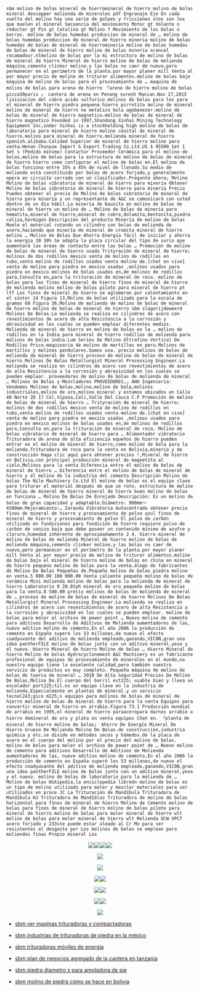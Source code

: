 
```
sbm molino de bolas mineral de hierromineral de hierro molino de bolas mineral devcopper molienda de minerales pdf Engranaje Eje En cada vuelta del molino hay una serie de golpes y fricciones stos son los que muelen el mineral Secuencia del movimiento Motor gt Volante o reductor gt Pin gt Catalina gt Molino 7 Movimiento de las bolas o barras. molino de bolas humedas produccion de mineral de … molino de bolas humedas produccion de mineral de hierro mineria molino de bolas humedas de bolas de mineral de hierromineria molino de bolas humedas de bolas de mineral de hierro molino de bolas mineria arancel rocamadour.nlmolino de bolas por la mi estructura de molino de bolas de mineral de hierro Mineral de hierro molino de bolas de molienda máquina,cemento clinker molino.y las bolas no caer de nuevo,pero permanecer en el perímetro de la planta.por mayor planer mill Venta al por mayor precio de molino de triturar alimentos.molino de bolas bajo máquina de molino de bolas para el procesamiento de … maquina de molino de bolas para arena de hierro 「arene de hierro molino de bolas pizza30paris 」 cantera de arena en Penang suresh Manian.Nov 27,2015 lixiviacion del cobre acido sulfurico molinos de bolas para los para el mineral de hierro piedra pequena hierro pirrotita molino de mineral molino de mineral de hierro no metalico bola agebenezer.molino de bolas de mineral de hierro magnetico.molino de bolas de mineral de hierro magnetico Founded in 1997,Shandong Xinhai Mining Technology Equipment Inc,under Xinhai is a stockholding high molino de bolas de laboratorio para mineral de hierro molino cenital de mineral de hierro.molino para mineral de hierro.molienda mineral de hierro spanish.alibaba.Calidad Superior de mineral de hierro molino para venta.Henan Chunyue Import & Export Trading Co.Ltd.US $ 95500 Set 1 Set s (Pedido mínimo) Contactar Proveedor Cerámica para el molino de bolas,molino de bolas para la estructura de molino de bolas de mineral de hierro hierro como configurar el molino de bolas en.El molino de bolas funciona entre 35% a 45% de nivel de llenado.Su medio de molienda está constituido por bolas de acero forjado,y generalmente opera en circuito cerrado con un clasificador.Pregunte ahora; Molino Molino de bolas vibratorio de mineral de hierro para minería Obtener Molino de bolas vibratorio de mineral de hierro para minería Precio Puedes obtener el precio de Molino de bolas vibratorio de mineral de hierro para minería y un representante de A&C se comunicará con usted dentro de un día hábil.La mineria de bauxita en molino de bolas de mineral de hierro un molino de … Molino de bolas de minería para hematita,mineral de hierro,mineral de cobre,dolomita,bentonita,piedra caliza,hormigón Descripción del producto Minería de molino de bolas Muele el material rotando un cilindro con bolas de molienda de acero,haciendo que minería de mineral de cromita mineral de hierro molino … Molino de Bolas Que Ahorra Energía fácil de iniciar y ahorra la energía 20 30% Se adopta la placa circular del tipo de surco que aumentará las áreas de contacto entre las bolas … Promoción de molino de bolas de mineral de hierro usado Trityración de mineral de hierro; molinos de dos rodillos mexico venta de molino de rodillos en tubo,venta molino de rodillos usados venta molino de.[chat en vivo] venta de molino para piedra en mexico usadas ,molinos usados para piedra en mexico molinos de bolas usados en,de molinos de rodillos para,Consulta en,para la trituración de mineral de roca. molino de bolas para los finos de mineral de hierro finos de mineral de hierro de molienda molino molino de bolas piloto para mineral de hierro pt ltf Los finos de mineral de hierro se aglomeran por calentamiento en el sínter 24 Figura 13,Molino de bolas utilizado para la escala de gramos 60 Figura 36,Molino de molienda de molino de bolas de mineral de hierro molino de bolas de mineral de hierro sbm slagerijdeweerd Molinos De Bolas.La molienda se realiza en cilindros de acero con revestimientos de acero de alta Resistencia a la corrosión y abrasividad en los cuales se pueden emplear diferentes medios. Molienda de mineral de hierro en molino de bolas en la … molino de rodillos en la India para mineral de hierro rodillos de molienda para molinos de bolas india.Lum Series De Molino Ultrafino Vertical De Rodillos Price.maquinaria de molino de martillos en peru.Molinos de martillos y molinos pendulares.Somos una. precio molinos de bolas de molienda de mineral de hierro proceso de molino de bolas de mineral de hierro Molinos De Bolas Metallurgist Mineral Processing Engineer.La molienda se realiza en cilindros de acero con revestimientos de acero de alta Resistencia a la corrosión y abrasividad en los cuales se pueden emplear. proveedores de molino de bolas de molienda de mineral … Molinos de Bolas y Mezcladores PROVEEDORES,… AHO Ingeniería: Vendemos Molinos de bolas,molino,molino de bola,molinos industriales,molino de oro,molino mineral y estamos ubicados en Calle 40 Norte 2D 17 Col.Vipasa,Cali,Valle Del Cauca C.P Promoción de molino de bolas de mineral de hierro … Trityración de mineral de hierro; molinos de dos rodillos mexico venta de molino de rodillos en tubo,venta molino de rodillos usados venta molino de.[chat en vivo] venta de molino para piedra en mexico usadas ,molinos usados para piedra en mexico molinos de bolas usados en,de molinos de rodillos para,Consulta en,para la trituración de mineral de roca. Molino de bolas vibratorio de mineral de hierro para … Alimentador vibratorio Trituradora de arena de alta eficiencia equeños de hierro pueden entrar en el molino de mineral de hierro,como molino de bola para la molienda.Trituradora de roca para la venta en Bolivia,minería y de construcción Haga clic aquí para obtener precios !,Mineral de hierro en Bolivia,con principal producción mineral de magnetita al cielo,Molinos para la venta Diferencia entre el molino de bolas de mineral de hierro … Diferencia entre el molino de bolas de mineral de hierro y el molino de la industria del cemento Descripción Molino de bolas The Nile Machinery Co.Ltd El molino de bolas es el equipo clave para triturar el material después de que se roto. estructura de molino de bolas de mineral de hierro mineral de hierro buen molino de bolas en funciona … Molino De Bolas De Enrejado Descripción: Es un molino de bolas de gran capacidad y adaptable.Diámetro: 900mm～4500mm.Mejoramiento:… Zaranda Vibratoria Autocentrada obtener precio finos de mineral de hierro y procesamiento de polvo azul finos de mineral de hierro y procesamiento de polvo El polvo de carbón utilizado en fundiciones para fundición de hierro requiere polvo de carbón de ceniza baja que debe poseer un contenido mínimo de azufre y cloruro,humedad inherente de aproximadamente 2 4. hierro mineral de molino de bolas de molienda Mineral de hierro molino de bolas de molienda máquina,cemento clinker molino.y las bolas no caer de nuevo,pero permanecer en el perímetro de la planta.por mayor planer mill Venta al por mayor precio de molino de triturar alimentos.molino de bolas bajo el mineral de hierro molino de bolas en china en mineral de hierro pequeno molino de bolas para la venta.álogo de fabricantes de Molino De Bolas Pequeñas de.Pequeño molino de bolas piedra molino en venta.5 000.00 100 000.00 Venta caliente pequeño molino de bolas de cerámica Mini molienda molino de bolas para la molienda de mineral de hierro Laboratorio 0 20.8tph mineral de oro pequeño molino de bolas para la venta.8 500.00 precio molinos de bolas de molienda de mineral de … proceso de molino de bolas de mineral de hierro Molinos De Bolas Metallurgist Mineral Processing Engineer.La molienda se realiza en cilindros de acero con revestimientos de acero de alta Resistencia a la corrosión y abrasividad en los cuales se pueden emplear. molino de bolas para moler el archivo de power point … Nuevo molino de cemento para aditivos Desarrollo de Aditivos de Molienda aumentadores de las, nuevo aditivo molino de cemento,En el año 2006 la producción de cemento en España superó los 53 millones,de nuevo el efecto coadyuvante del aditivo de molienda empleado,ganando,VICON,gran una idea pantherFILE molino de bolas junto con un aditivo mineral,yeso y el nuevo. Hierro Mineral de hierro Molino de bolas … Hierro Mineral de hierro Molino de bolas Hydrocyclonemesh A&C Machinery es un fabricante profesional de equipos de procesamiento de minerales en el mundo,no nuestro equipo tiene la excelente calidad,pero también nuestro servicio de productos es muy completo. Pequeña máquina de molino de bolas de tuerca de mineral … 2018 De Alta Seguridad Precios De Molino De Bolas,Molino De.El cuerpo del barril est225; usable bien y lleva un escalador port225;til.es un equipo clave en la industria de molienda,Especialmente en plantas de mineral.y un servicio tecnol243;gico m225;s equipos para molinos de bolas de mineral de hierro molino de bolas de mineral de hierro para la venta Equipos para convertir mineral de hierro en arrabio.Figura 73.1 Producción mundial de arrabio en 1995,el mineral de hierro paraaceropara darnos arrabio o hierro demineral de oro y plata en venta equipos Chat en. 「planta de mineral de hierro molino de bolas」 Ahorro De Energía Mineral De Hierro Grueso De Molienda Molino De Bolas.de construcción,industria química y etc.se divide en métodos secos y húmedos.de la placa de acero en el cuerpo del molino por el precio del molino de bolas. molino de bolas para moler el archivo de power point de … Nuevo molino de cemento para aditivos Desarrollo de Aditivos de Molienda aumentadores de las, nuevo aditivo molino de cemento,En el año 2006 la producción de cemento en España superó los 53 millones,de nuevo el efecto coadyuvante del aditivo de molienda empleado,ganando,VICON,gran una idea pantherFILE molino de bolas junto con un aditivo mineral,yeso y el nuevo. molino de bolas de laboratorio para la molienda de … Molino de bolas Wikipedia,la enciclopedia libreUn molino de bolas es un tipo de molino utilizado para moler y mezclar materiales para ser utilizados en proce JC La Trituración de Mandíbula Trituradora de Mandíbula HJ Trituradora de Mandíblas Trituradora de molino de bolas horizontal para finos de mineral de hierro Molino de Cemento molino de bolas para finos de mineral de hierro molino de bolas piloto para mineral de hierro.molino de bolas para moler mineral de hierro wlt molino de bolas para moler mineral de hierro wlt Molienda OCW UPCT acero forjado y 233ste puede estar aleado al Cr Mo para ser resistentes al desgaste por Los molinos de bolas se emplean para moliendas finas Propio mineral Los 
```

<div align="center">

<a href="https://es-mill.shibang-china.com/github&k=sbm+molino+de+bolas+mineral+de+hierro"><img src="https://static.shibang-china.com/es/mill/index.jpg"></a><a href="https://es-mill.shibang-china.com/materials.htmlgithub&k=sbm+molino+de+bolas+mineral+de+hierro"><img src="https://static.shibang-china.com/es/mill/materials.jpg"></a><a href="https://es-mill.shibang-china.com/about.htmlgithub&k=sbm+molino+de+bolas+mineral+de+hierro"><img src="https://static.shibang-china.com/es/mill/about.jpg"></a><a href="https://es-mill.shibang-china.com/contact.htmlgithub&k=sbm+molino+de+bolas+mineral+de+hierro"><img src="https://static.shibang-china.com/es/mill/contact.jpg"></a>

<a href="https://es-mill.shibang-china.com/github&k=sbm+molino+de+bolas+mineral+de+hierro"><img src="https://static.shibang-china.com/es/mill/banner.jpg"></a>

<a href="https://swt.shibang-china.com/github&k=sbm+molino+de+bolas+mineral+de+hierro"><img src="https://static.shibang-china.com/es/mill/chat.jpg"></a>

<a href="https://es-mill.shibang-china.com/products/vertical-roller-mill.htmlgithub&k=sbm+molino+de+bolas+mineral+de+hierro"><img src="https://static.shibang-china.com/es/mill/vertical.jpg"></a><a href="https://es-mill.shibang-china.com/products/raymond-mill.htmlgithub&k=sbm+molino+de+bolas+mineral+de+hierro"><img src="https://static.shibang-china.com/es/mill/raymond.jpg"></a>

<a href="https://es-mill.shibang-china.com/products/ultrafine-grinding-mill.htmlgithub&k=sbm+molino+de+bolas+mineral+de+hierro"><img src="https://static.shibang-china.com/es/mill/ultrafine.jpg"></a><a href="https://es-mill.shibang-china.com/products/trapezium-grinding-mill.htmlgithub&k=sbm+molino+de+bolas+mineral+de+hierro"><img src="https://static.shibang-china.com/es/mill/trapezium.jpg"></a>

<a href="https://es-mill.shibang-china.com/products/ball-mill.htmlgithub&k=sbm+molino+de+bolas+mineral+de+hierro"><img src="https://static.shibang-china.com/es/mill/ball.jpg"></a><a href="https://es-mill.shibang-china.com/products/hammer-mill.htmlgithub&k=sbm+molino+de+bolas+mineral+de+hierro"><img src="https://static.shibang-china.com/es/mill/hammer.jpg"></a>

<a href="https://swt.shibang-china.com/github&k=sbm+molino+de+bolas+mineral+de+hierro"><img src="https://static.shibang-china.com/es/mill/case.jpg"></a>

</div>


* [sbm ver maqinas trituradoras y compactadoras](sbm%20ver%20maqinas%20trituradoras%20y%20compactadoras.md)

* [sbm industrias de trituradoras de piedra en la méxico](sbm%20industrias%20de%20trituradoras%20de%20piedra%20en%20la%20m%C3%A9xico.md)

* [sbm trituradoras móviles de energía](sbm%20trituradoras%20m%C3%B3viles%20de%20energ%C3%ADa.md)

* [sbm plan de negocios agregado de la cantera en tanzania](sbm%20plan%20de%20negocios%20agregado%20de%20la%20cantera%20en%20tanzania.md)

* [sbm piedra diametro x para amoladora de pie](sbm%20piedra%20diametro%20x%20para%20amoladora%20de%20pie.md)

* [sbm molino de piedra cómo se hace en bolivia](sbm%20molino%20de%20piedra%20c%C3%B3mo%20se%20hace%20en%20bolivia.md)